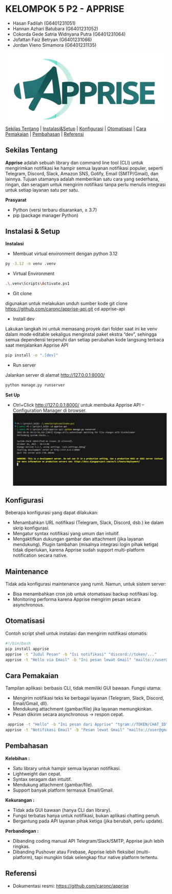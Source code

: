# KELOMPOK 5 P2 - APPRISE
  - Hasan Fadilah (G6401231051)
  - Hannan Azhari Batubara (G6401231052)
  - Cokorda Gede Satria Widnyana Putra (G6401231064)
  - Jofattan Faiz Betryan (G6401231066)
  - Jordan Vieno Simamora (G6401231135)
  
![Tampilan Screenshot Aplikasi](https://raw.githubusercontent.com/hasanfadils/KDJK5-K2/refs/heads/main/Screenshoot/Apprise%20Logo.png)
[Sekilas Tentang](#sekilas-tentang) | [Instalasi&Setup](#instalasi--setup) | [Konfigurasi](#konfigurasi) | [Otomatisasi](#otomatisasi) | [Cara Pemakaian](#cara-pemakaian) | [Pembahasan](#pembahasan) | [Referensi](#referensi)

## Sekilas Tentang

**Apprise** adalah sebuah library dan command line tool (CLI) untuk mengirimkan notifikasi ke hampir semua layanan notifikasi populer, seperti Telegram, Discord, Slack, Amazon SNS, Gotify, Email (SMTP/Gmail), dan lainnya.
Tujuan utamanya adalah memberikan satu cara yang sederhana, ringan, dan seragam untuk mengirim notifikasi tanpa perlu menulis integrasi untuk setiap layanan satu per satu.


**Prasyarat**  
  - Python (versi terbaru disarankan, ≥ 3.7)  
  - pip (package manager Python)  

## Instalasi & Setup
**Instalasi**
- Membuat virtual environment dengan python 3.12
   
```bash
py -3.12 -m venv .venv
```

- Virtual Environment
   
```bash
.\.venv\Scripts\Activate.ps1
```

- Git clone 

digunakan untuk melakukan unduh sumber kode
git clone https://github.com/caronc/apprise-api.git
cd apprise-api

- Install dev

Lakukan langkah ini untuk memasang proyek dari folder saat ini ke venv dalam mode editable sekaligus menginstal paket ekstra “dev”, sehingga semua dependensi terpenuhi dan setiap perubahan kode langsung terbaca saat menjalankan Apprise API

```bash
pip install -e ".[dev]"
```

- Run server

Jalankan server di alamat http://127.0.0.1:8000/

```bash
python manage.py runserver
```
**Set Up**
-  Ctrl+Click http://127.0.0.1:8000/ untuk membuka Apprise API – Configuration Manager di browser.
 ![1](https://github.com/hasanfadils/KDJK5-K2/blob/93bcefe6ade6031f54ef63215ce6b7f771e7940b/Screenshoot/1.png)

## Konfigurasi 
Beberapa konfigurasi yang dapat dilakukan:
- Menambahkan URL notifikasi (Telegram, Slack, Discord, dsb.) ke dalam skrip konfigurasi.
- Mengatur syntax notifikasi yang umum dan intuitif.
- Mengaktifkan dukungan gambar dan attachment (jika layanan mendukung).
Plugin tambahan (misalnya integrasi login pihak ketiga) tidak diperlukan, karena Apprise sudah support multi-platform notification secara native.


##  Maintenance

Tidak ada konfigurasi maintenance yang rumit.
Namun, untuk sistem server:
- Bisa menambahkan cron job untuk otomatisasi backup notifikasi log.
- Monitoring performa karena Apprise mengirim pesan secara asynchronous.

## Otomatisasi

Contoh script shell untuk instalasi dan mengirim notifikasi otomatis:
 ```bash
 #!/bin/bash
pip install apprise
apprise -t "Judul Pesan" -b "Isi notifikasi" "discord://token/..."
apprise -t "Hello via Email" -b "Ini pesan lewat Gmail" "mailto://user@gmail.com:password@smtp.gmail.com"
```

## Cara Pemakaian

Tampilan aplikasi: berbasis CLI, tidak memiliki GUI bawaan.
Fungsi utama:
- Mengirim notifikasi teks ke berbagai layanan (Telegram, Slack, Discord, Email/Gmail, dll).
- Mendukung attachment (gambar/file) jika layanan memungkinkan.
- Pesan dikirim secara asynchronous → respon cepat.
 ```bash
  apprise -t "Hello" -b "Ini pesan dari Apprise" "tgram://TOKEN/CHAT_ID"
apprise -t "Notifikasi Email" -b "Pesan lewat Gmail" "mailto://user@gmail.com:password@smtp.gmail.com"
```


## Pembahasan

**Kelebihan :**
- Satu library untuk hampir semua layanan notifikasi.
- Lightweight dan cepat.
- Syntax seragam dan intuitif.
- Mendukung attachment (gambar/file).
- Support banyak platform termasuk Email/Gmail.
  
**Kekurangan :**
- Tidak ada GUI bawaan (hanya CLI dan library).
- Fungsi terbatas hanya untuk notifikasi, bukan aplikasi chatting penuh.
- Bergantung pada API layanan pihak ketiga (jika berubah, perlu update).
  
**Perbandingan :**
- Dibanding coding manual API Telegram/Slack/SMTP, Apprise jauh lebih ringkas.
- Dibanding Pushover atau Firebase, Apprise lebih fleksibel (multi-platform), tapi mungkin tidak selengkap fitur native platform tertentu.


## Referensi
- Dokumentasi resmi: https://github.com/caronc/apprise
